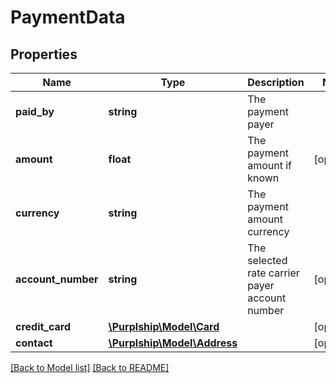 # PaymentData

## Properties
Name | Type | Description | Notes
------------ | ------------- | ------------- | -------------
**paid_by** | **string** | The payment payer | 
**amount** | **float** | The payment amount if known | [optional] 
**currency** | **string** | The payment amount currency | 
**account_number** | **string** | The selected rate carrier payer account number | [optional] 
**credit_card** | [**\Purplship\Model\Card**](Card.md) |  | [optional] 
**contact** | [**\Purplship\Model\Address**](Address.md) |  | [optional] 

[[Back to Model list]](../README.md#documentation-for-models) [[Back to README]](../README.md)


